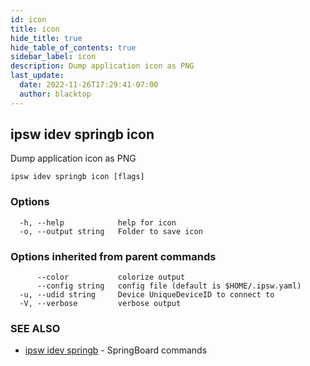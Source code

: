 ```yaml
---
id: icon
title: icon
hide_title: true
hide_table_of_contents: true
sidebar_label: icon
description: Dump application icon as PNG
last_update:
  date: 2022-11-26T17:29:41-07:00
  author: blacktop
---
```

## ipsw idev springb icon

Dump application icon as PNG

```
ipsw idev springb icon [flags]
```

### Options

```
  -h, --help            help for icon
  -o, --output string   Folder to save icon
```

### Options inherited from parent commands

```
      --color           colorize output
      --config string   config file (default is $HOME/.ipsw.yaml)
  -u, --udid string     Device UniqueDeviceID to connect to
  -V, --verbose         verbose output
```

### SEE ALSO

* [ipsw idev springb](/docs/cli/ipsw/idev/springb)	 - SpringBoard commands

